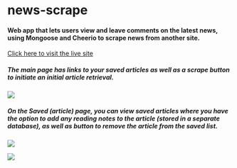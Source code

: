# news-scrape
#### Web app that lets users view and leave comments on the latest news, using Mongoose and Cheerio to scrape news from another site.

[Click here to visit the live site](https://stormy-anchorage-13838.herokuapp.com/)

##### The main page has links to your saved articles as well as a scrape button to initiate an initial article retrieval.

![](https://i.imgur.com/XOZo80d.png)

##### On the Saved (article) page, you can view saved articles where you have the option to add any reading notes to the article (stored in a separate database), as well as button to remove the article from the saved list.

![](https://i.imgur.com/94JEnqq.png)

![](https://i.imgur.com/WsDm9pU.png)
